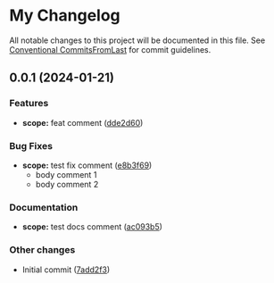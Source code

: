# My Changelog

All notable changes to this project will be documented in this file. See [Conventional CommitsFromLast](https://www.conventionalcommits.org/en/v1.0.0/) for commit guidelines.

## 0.0.1 (2024-01-21)

### Features

* **scope:** feat comment ([dde2d60](https://github.com/klimby/version-test/commit/dde2d607a48fe6ccce5e78f37251e96cde081617))

### Bug Fixes

* **scope:** test fix comment ([e8b3f69](https://github.com/klimby/version-test/commit/e8b3f69bbd949de0e0a650588e7b8da8708bad00))
    * body comment 1
    * body comment 2

### Documentation

* **scope:** test docs  comment ([ac093b5](https://github.com/klimby/version-test/commit/ac093b51130c0c8223a1ea186988e07aac49ffbd))

### Other changes

* Initial commit ([7add2f3](https://github.com/klimby/version-test/commit/7add2f36c3cba587ad3bc6b2ba1257317b61a9e3))
